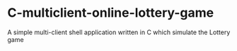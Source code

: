 # C-multiclient-online-lottery-game
A simple multi-client shell application written in C which simulate the Lottery game
